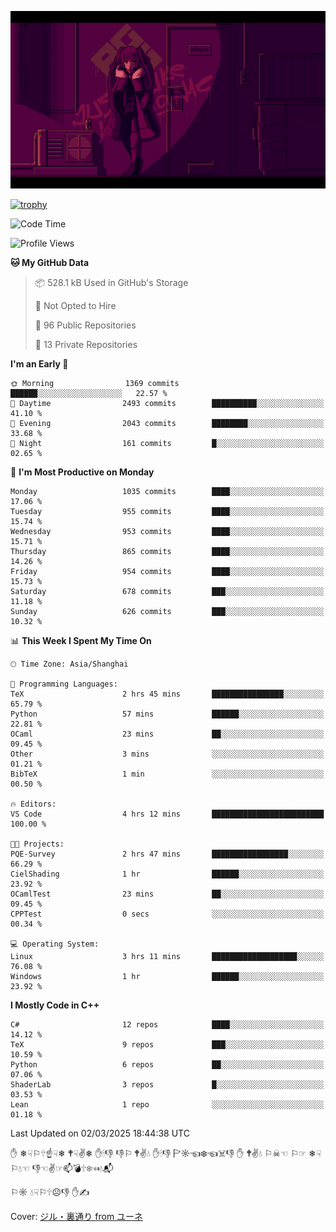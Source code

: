 ![](imgs/main.png)

[![trophy](https://github-profile-trophy.vercel.app/?username=NeilKleistGao&theme=dracula)](https://github.com/ryo-ma/github-profile-trophy)

<!--START_SECTION:waka-->
![Code Time](http://img.shields.io/badge/Code%20Time-1%2C645%20hrs%2030%20mins-blue)

![Profile Views](http://img.shields.io/badge/Profile%20Views-0-blue)

**🐱 My GitHub Data** 

> 📦 528.1 kB Used in GitHub's Storage 
 > 
> 🚫 Not Opted to Hire
 > 
> 📜 96 Public Repositories 
 > 
> 🔑 13 Private Repositories 
 > 
**I'm an Early 🐤** 

```text
🌞 Morning                1369 commits        ██████░░░░░░░░░░░░░░░░░░░   22.57 % 
🌆 Daytime                2493 commits        ██████████░░░░░░░░░░░░░░░   41.10 % 
🌃 Evening                2043 commits        ████████░░░░░░░░░░░░░░░░░   33.68 % 
🌙 Night                  161 commits         █░░░░░░░░░░░░░░░░░░░░░░░░   02.65 % 
```
📅 **I'm Most Productive on Monday** 

```text
Monday                   1035 commits        ████░░░░░░░░░░░░░░░░░░░░░   17.06 % 
Tuesday                  955 commits         ████░░░░░░░░░░░░░░░░░░░░░   15.74 % 
Wednesday                953 commits         ████░░░░░░░░░░░░░░░░░░░░░   15.71 % 
Thursday                 865 commits         ████░░░░░░░░░░░░░░░░░░░░░   14.26 % 
Friday                   954 commits         ████░░░░░░░░░░░░░░░░░░░░░   15.73 % 
Saturday                 678 commits         ███░░░░░░░░░░░░░░░░░░░░░░   11.18 % 
Sunday                   626 commits         ███░░░░░░░░░░░░░░░░░░░░░░   10.32 % 
```


📊 **This Week I Spent My Time On** 

```text
🕑︎ Time Zone: Asia/Shanghai

💬 Programming Languages: 
TeX                      2 hrs 45 mins       ████████████████░░░░░░░░░   65.79 % 
Python                   57 mins             ██████░░░░░░░░░░░░░░░░░░░   22.81 % 
OCaml                    23 mins             ██░░░░░░░░░░░░░░░░░░░░░░░   09.45 % 
Other                    3 mins              ░░░░░░░░░░░░░░░░░░░░░░░░░   01.21 % 
BibTeX                   1 min               ░░░░░░░░░░░░░░░░░░░░░░░░░   00.50 % 

🔥 Editors: 
VS Code                  4 hrs 12 mins       █████████████████████████   100.00 % 

🐱‍💻 Projects: 
PQE-Survey               2 hrs 47 mins       █████████████████░░░░░░░░   66.29 % 
CielShading              1 hr                ██████░░░░░░░░░░░░░░░░░░░   23.92 % 
OCamlTest                23 mins             ██░░░░░░░░░░░░░░░░░░░░░░░   09.45 % 
CPPTest                  0 secs              ░░░░░░░░░░░░░░░░░░░░░░░░░   00.34 % 

💻 Operating System: 
Linux                    3 hrs 11 mins       ███████████████████░░░░░░   76.08 % 
Windows                  1 hr                ██████░░░░░░░░░░░░░░░░░░░   23.92 % 
```

**I Mostly Code in C++** 

```text
C#                       12 repos            ████░░░░░░░░░░░░░░░░░░░░░   14.12 % 
TeX                      9 repos             ███░░░░░░░░░░░░░░░░░░░░░░   10.59 % 
Python                   6 repos             ██░░░░░░░░░░░░░░░░░░░░░░░   07.06 % 
ShaderLab                3 repos             █░░░░░░░░░░░░░░░░░░░░░░░░   03.53 % 
Lean                     1 repo              ░░░░░░░░░░░░░░░░░░░░░░░░░   01.18 % 
```




 Last Updated on 02/03/2025 18:44:38 UTC
<!--END_SECTION:waka-->

✋ ❄☟⚐🕆☝☟❄ 🕈☟✌❄ ✋🕯👎 👎⚐ 🕈✌💧 ✋🕯👎 🏱☼☜❄☜☠👎 ✋ 🕈✌💧 ⚐☠☜ ⚐☞ ❄☟⚐💧☜ 👎☜✌☞📫💣🕆❄☜💧📬

⚐☼ 💧☟⚐🕆☹👎 ✋✍

Cover: [ジル・裏通り from ユーネ](https://www.pixiv.net/artworks/62127066)
